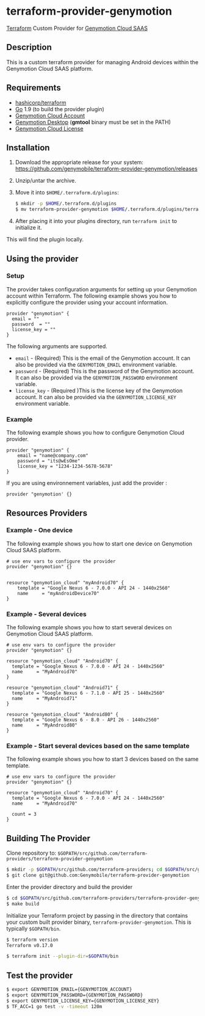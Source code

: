 # terraform-provider-genymotion

[Terraform](https://www.terraform.io) Custom Provider for [Genymotion Cloud SAAS](https://www.genymotion.com/cloud/)

## Description

This is a custom terraform provider for managing Android devices within the Genymotion Cloud SAAS platform.

## Requirements

* [hashicorp/terraform](https://github.com/hashicorp/terraform)
* [Go](https://golang.org/doc/install) 1.9 (to build the provider plugin)
* [Genymotion Cloud Account](https://www.genymotion.com/acount/create/)
* [Genymotion Desktop](https://www.genymotion.com/download/) (**gmtool** binary must be set in the PATH)
* [Genymotion Cloud License](https://www.genymotion.com/pricing-and-licensing/)

## Installation

1. Download the appropriate release for your system: https://github.com/genymobile/terraform-provider-genymotion/releases

1. Unzip/untar the archive.

1. Move it into `$HOME/.terraform.d/plugins`:

    ```sh
    $ mkdir -p $HOME/.terraform.d/plugins
    $ mv terraform-provider-genymotion $HOME/.terraform.d/plugins/terraform-provider-genymotion
    ```

1. After placing it into your plugins directory, run `terraform init` to initialize it.

  This will find the plugin locally.


## Using the provider

### Setup ###

The provider takes configuration arguments for setting up your Genymotion account within Terraform. The following example shows you how to explicitly configure the provider using your account information.

```hcl
provider "genymotion" {
  email = ""
  password  = ""
  license_key = ""
}
```

The following arguments are supported.

- `email` - (Required) This is the email of the Genymotion account. It can also be provided via the `GENYMOTION_EMAIL` environment variable.
- `password` - (Required) This is the password of the Genymotion account. It can also be provided via the `GENYMOTION_PASSWORD` environment variable.
- `license_key` - (Required )This is the license key of the Genymotion account. It can also be provided via the `GENYMOTION_LICENSE_KEY` environment variable.

### Example ###

The following example shows you how to configure Genymotion Cloud provider.

```hcl
provider "genymotion" {
    email = "name@company.com"
    password = "its@wEsOme"
    license_key = "1234-1234-5678-5678"
}  
```

If you are using environnement variables, just add the provider : 
```hcl
provider "genymotion' {}
```


## Resources Providers ##

### Example - One device ###

The following example shows you how to start one device on Genymotion Cloud SAAS platform.

```hcl
# use env vars to configure the provider
provider "genymotion" {}


resource "genymotion_cloud" "myAndroid70" {
    template = "Google Nexus 6 - 7.0.0 - API 24 - 1440x2560"
    name     = "myAndroidDevice70"
}
```

### Example - Several devices ###

The following example shows you how to start several devices on Genymotion Cloud SAAS platform.

```hcl
# use env vars to configure the provider
provider "genymotion" {}

resource "genymotion_cloud" "Android70" {
  template = "Google Nexus 6 - 7.0.0 - API 24 - 1440x2560"
  name     = "MyAndroid70"
}

resource "genymotion_cloud" "Android71" {
  template = "Google Nexus 6 - 7.1.0 - API 25 - 1440x2560"
  name     = "MyAndroid71"
}

resource "genymotion_cloud" "Android80" {
  template = "Google Nexus 6 - 8.0 - API 26 - 1440x2560"
  name     = "MyAndroid80"
}
```

### Example - Start several devices based on the same template

The following example shows you how to start 3 devices based on the same template.

```hcl
# use env vars to configure the provider
provider "genymotion" {}

resource "genymotion_cloud" "Android70" {
  template = "Google Nexus 6 - 7.0.0 - API 24 - 1440x2560"
  name     = "MyAndroid70"

  count = 3
}
```

## Building The Provider

Clone repository to: `$GOPATH/src/github.com/terraform-providers/terraform-provider-genymotion`

```sh
$ mkdir -p $GOPATH/src/github.com/terraform-providers; cd $GOPATH/src/github.com/terraform-providers
$ git clone git@github.com:Genymobile/terraform-provider-genymotion
```

Enter the provider directory and build the provider

```sh
$ cd $GOPATH/src/github.com/terraform-providers/terraform-provider-genymotion
$ make build
```

Initialize your Terraform project by passing in the directory that contains your custom built provider binary, `terraform-provider-genymotion`. This is typically `$GOPATH/bin`.

```sh
$ terraform version
Terraform v0.17.0

$ terraform init --plugin-dir=$GOPATH/bin
```

## Test the provider

```sh
$ export GENYMOTION_EMAIL={GENYMOTION_ACCOUNT}
$ export GENYMOTION_PASSWORD={GENYMOTION_PASSWORD}
$ export GENYMOTION_LICENSE_KEY={GENYMOTION_LICENSE_KEY}
$ TF_ACC=1 go test -v -timeout 120m
```
